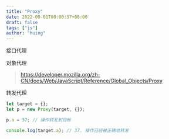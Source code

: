 ```yaml
---
title: "Proxy"
date: 2022-09-01T00:00:37+08:00
draft: false
tags: ["js"]
author: "huing"
---
```


接口代理

对象代理

> https://developer.mozilla.org/zh-CN/docs/Web/JavaScript/Reference/Global_Objects/Proxy

转发代理

```js
let target = {};
let p = new Proxy(target, {});

p.a = 37; // 操作转发到目标

console.log(target.a); // 37. 操作已经被正确地转发
```
